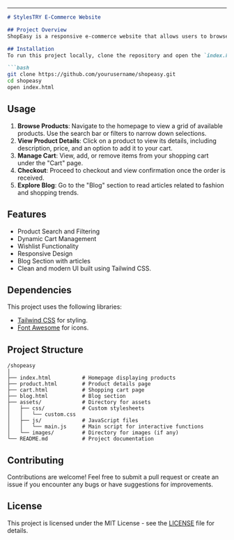 


---

```markdown
# StylesTRY E-Commerce Website

## Project Overview
ShopEasy is a responsive e-commerce website that allows users to browse and shop a variety of products. It features a clean and modern interface with sections for browsing products, viewing product details, managing a shopping cart, and exploring blog posts relevant to shopping trends.

## Installation
To run this project locally, clone the repository and open the `index.html` file in a web browser. The application does not require a server and operates entirely on the front end.

```bash
git clone https://github.com/yourusername/shopeasy.git
cd shopeasy
open index.html
```

## Usage
1. **Browse Products**: Navigate to the homepage to view a grid of available products. Use the search bar or filters to narrow down selections.
2. **View Product Details**: Click on a product to view its details, including description, price, and an option to add it to your cart.
3. **Manage Cart**: View, add, or remove items from your shopping cart under the "Cart" page.
4. **Checkout**: Proceed to checkout and view confirmation once the order is received.
5. **Explore Blog**: Go to the "Blog" section to read articles related to fashion and shopping trends.

## Features
- Product Search and Filtering
- Dynamic Cart Management
- Wishlist Functionality
- Responsive Design
- Blog Section with articles
- Clean and modern UI built using Tailwind CSS.

## Dependencies
This project uses the following libraries:
- [Tailwind CSS](https://tailwindcss.com/) for styling.
- [Font Awesome](https://fontawesome.com/) for icons.

## Project Structure
```
/shopeasy
│
├── index.html          # Homepage displaying products
├── product.html        # Product details page
├── cart.html           # Shopping cart page
├── blog.html           # Blog section
├── assets/             # Directory for assets
│   ├── css/            # Custom stylesheets
│   │   └── custom.css
│   ├── js/             # JavaScript files
│   │   └── main.js     # Main script for interactive functions
│   └── images/         # Directory for images (if any)
└── README.md           # Project documentation
```

## Contributing
Contributions are welcome! Feel free to submit a pull request or create an issue if you encounter any bugs or have suggestions for improvements.

## License
This project is licensed under the MIT License - see the [LICENSE](LICENSE) file for details.
```
